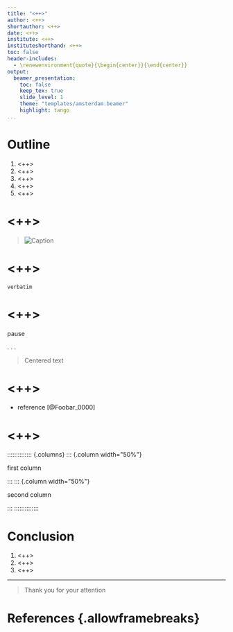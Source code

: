 ```yaml
---
title: "<++>"
author: <++>
shortauthor: <++>
date: <++>
institute: <++>
instituteshorthand: <++>
toc: false
header-includes:
  - \renewenvironment{quote}{\begin{center}}{\end{center}}
output:
  beamer_presentation:
    toc: false
    keep_tex: true
    slide_level: 1
    theme: "templates/amsterdam.beamer"
    highlight: tango
...
```


<!-- prettier-ignore-end -->
<!-- for an explanation of the syntax, refer to the original file: -->
<!-- https://raw.githubusercontent.com/ihrke/markdown-talk/master/talk.md -->

# Outline

1. <++>
1. <++>
1. <++>
1. <++>
1. <++>

# <++>

> ![Caption](img/filename.png)

# <++>

```
verbatim
```

# <++>

pause

. . .

> Centered text

# <++>

- reference [@Foobar_0000]

# <++>

:::::::::::::: {.columns}
::: {.column width="50%"}

first column

:::
::: {.column width="50%"}

second column

:::
::::::::::::::

# Conclusion

1. <++>
1. <++>
1. <++>

---

<!-- slide without title -->

> Thank you for your attention

# References {.allowframebreaks}

<!-- can only be placed at end -->
